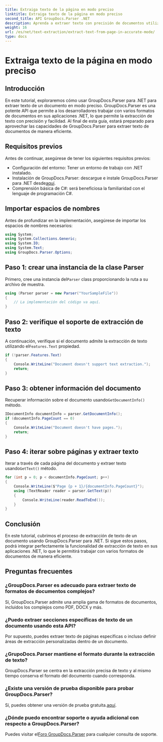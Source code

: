 ```yaml
---
title: Extraiga texto de la página en modo preciso
linktitle: Extraiga texto de la página en modo preciso
second_title: API GroupDocs.Parser .NET
description: Aprenda a extraer texto con precisión de documentos utilizando GroupDocs.Parser para .NET en este completo tutorial.
weight: 16
url: /es/net/text-extraction/extract-text-from-page-in-accurate-mode/
type: docs
---
```

# Extraiga texto de la página en modo preciso

## Introducción
En este tutorial, exploraremos cómo usar GroupDocs.Parser para .NET para extraer texto de un documento en modo preciso. GroupDocs.Parser es una potente API que permite a los desarrolladores trabajar con varios formatos de documentos en sus aplicaciones .NET, lo que permite la extracción de texto con precisión y facilidad. Al final de esta guía, estará preparado para aprovechar las capacidades de GroupDocs.Parser para extraer texto de documentos de manera eficiente.
## Requisitos previos
Antes de continuar, asegúrese de tener los siguientes requisitos previos:
- Configuración del entorno: Tener un entorno de trabajo con .NET instalado.
-  Instalación de GroupDocs.Parser: descargue e instale GroupDocs.Parser para .NET desde[aquí](https://releases.groupdocs.com/parser/net/).
- Comprensión básica de C#: será beneficiosa la familiaridad con el lenguaje de programación C#.
## Importar espacios de nombres
Antes de profundizar en la implementación, asegúrese de importar los espacios de nombres necesarios:
```csharp
using System;
using System.Collections.Generic;
using System.IO;
using System.Text;
using GroupDocs.Parser.Options;
```
## Paso 1: crear una instancia de la clase Parser
 Primero, cree una instancia del`Parser` class proporcionando la ruta a su archivo de muestra.
```csharp
using (Parser parser = new Parser("YourSampleFile"))
{
    // La implementación del código va aquí.
}
```
## Paso 2: verifique el soporte de extracción de texto
 A continuación, verifique si el documento admite la extracción de texto utilizando el`Features.Text` propiedad.
```csharp
if (!parser.Features.Text)
{
    Console.WriteLine("Document doesn't support text extraction.");
    return;
}
```
## Paso 3: obtener información del documento
 Recuperar información sobre el documento usando`GetDocumentInfo()` método.
```csharp
IDocumentInfo documentInfo = parser.GetDocumentInfo();
if (documentInfo.PageCount == 0)
{
    Console.WriteLine("Document doesn't have pages.");
    return;
}
```
## Paso 4: iterar sobre páginas y extraer texto
 Iterar a través de cada página del documento y extraer texto usando`GetText()` método.
```csharp
for (int p = 0; p < documentInfo.PageCount; p++)
{
    Console.WriteLine($"Page {p + 1}/{documentInfo.PageCount}");
    using (TextReader reader = parser.GetText(p))
    {
        Console.WriteLine(reader.ReadToEnd());
    }
}
```
## Conclusión
En este tutorial, cubrimos el proceso de extracción de texto de un documento usando GroupDocs.Parser para .NET. Si sigue estos pasos, podrá integrar perfectamente la funcionalidad de extracción de texto en sus aplicaciones .NET, lo que le permitirá trabajar con varios formatos de documentos de manera eficiente.

## Preguntas frecuentes
### ¿GroupDocs.Parser es adecuado para extraer texto de formatos de documentos complejos?
Sí, GroupDocs.Parser admite una amplia gama de formatos de documentos, incluidos los complejos como PDF, DOCX y más.
### ¿Puedo extraer secciones específicas de texto de un documento usando esta API?
Por supuesto, puedes extraer texto de páginas específicas o incluso definir áreas de extracción personalizadas dentro de un documento.
### ¿GrupoDocs.Parser mantiene el formato durante la extracción de texto?
GroupDocs.Parser se centra en la extracción precisa de texto y al mismo tiempo conserva el formato del documento cuando corresponda.
### ¿Existe una versión de prueba disponible para probar GroupDocs.Parser?
 Sí, puedes obtener una versión de prueba gratuita.[aquí](https://releases.groupdocs.com/).
### ¿Dónde puedo encontrar soporte o ayuda adicional con respecto a GroupDocs.Parser?
 Puedes visitar el[Foro GroupDocs.Parser](https://forum.groupdocs.com/c/parser/17) para cualquier consulta de soporte.